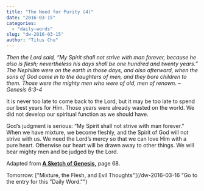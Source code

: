 ```yaml
---
title: "The Need for Purity (4)"
date: "2016-03-15"
categories: 
  - "daily-words"
slug: "dw-2016-03-15"
author: "Titus Chu"
---
```


_Then the Lord said, “My Spirit shall not strive with man forever, because he also is flesh; nevertheless his days shall be one hundred and twenty years.” The Nephilim were on the earth in those days, and also afterward, when the sons of God came in to the daughters of men, and they bore children to them. Those were the mighty men who were of old, men of renown. – Genesis 6:3-4_

It is never too late to come back to the Lord, but it may be too late to spend our best years for Him. Those years were already wasted on the world. We did not develop our spiritual function as we should have.

God’s judgment is serious: “My Spirit shall not strive with man forever.” When we have mixture, we become fleshly, and the Spirit of God will not strive with us. We need the Lord’s mercy so that we can love Him with a pure heart. Otherwise our heart will be drawn away to other things. We will bear mighty men and be judged by the Lord.

Adapted from __[A Sketch of Genesis,](/book-gen-sketch/ "Go to the listing for this book.")__ page 68.

Tomorrow: ["Mixture, the Flesh, and Evil Thoughts"](/dw-2016-03-16 "Go to the entry for this "Daily Word."")
